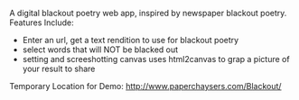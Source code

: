 A digital blackout poetry web app, inspired by newspaper blackout poetry.
Features Include:
- Enter an url, get a text rendition to use for blackout poetry
- select words that will NOT be blacked out
- setting and screeshotting canvas uses html2canvas to grap a picture of your result to share

Temporary Location for Demo: http://www.paperchaysers.com/Blackout/
